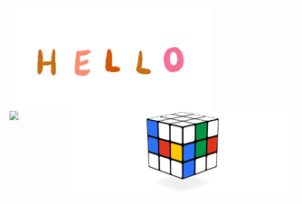 <p align="center">
  <img align="left" alt="Hello" width="360" height="183.75" src="hello.gif"> 
  <img align="right" alt="Hello" width="396" height="151.2" src="rubiks_cube.gif"> 
</p>

<a href="https://github.com/anuraghazra/github-readme-stats">
  <img align="left" src="https://github-readme-stats.vercel.app/api/top-langs/?username=harman-khehara&theme=buefy&hide=Shell,Swift,Kotlin,Objective-C&langs_count=8&layout=compact" />
</a>
